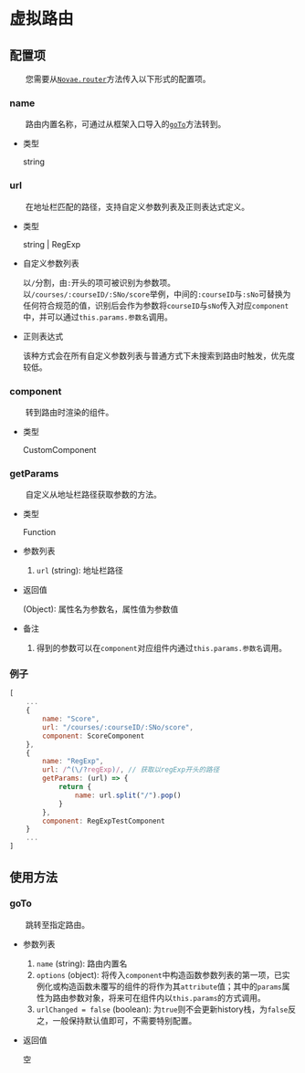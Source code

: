 # 虚拟路由

## 配置项

&emsp;&emsp;您需要从[```Novae.router```](./novae.html#router)方法传入以下形式的配置项。

### name

&emsp;&emsp;路由内置名称，可通过从框架入口导入的[```goTo```](#goto)方法转到。

- 类型

  string

### url

&emsp;&emsp;在地址栏匹配的路径，支持自定义参数列表及正则表达式定义。

- 类型

  string | RegExp
  
- 自定义参数列表
  
  以```/```分割，由```:```开头的项可被识别为参数项。
  以```/courses/:courseID/:SNo/score```举例，中间的```:courseID```与```:sNo```可替换为任何符合规范的值，识别后会作为参数将```courseID```与```sNo```传入对应```component```中，并可以通过```this.params.参数名```调用。

- 正则表达式
  
  该种方式会在所有自定义参数列表与普通方式下未搜索到路由时触发，优先度较低。
  
### component

&emsp;&emsp;转到路由时渲染的组件。

- 类型

  CustomComponent

### getParams

&emsp;&emsp;自定义从地址栏路径获取参数的方法。

- 类型

  Function
  
- 参数列表
  
  1. ```url``` (string): 地址栏路径

- 返回值

  (Object): 属性名为参数名，属性值为参数值
  
- 备注

  1. 得到的参数可以在```component```对应组件内通过```this.params.参数名```调用。

### 例子
```javascript
[
    ...
	{
		name: "Score",
		url: "/courses/:courseID/:SNo/score",
		component: ScoreComponent
	},
	{
		name: "RegExp",
		url: /^(\/?regExp)/, // 获取以regExp开头的路径
		getParams: (url) => {
			return {
				name: url.split("/").pop()
			}
		},
		component: RegExpTestComponent
	}
	...
]
```

## 使用方法

### goTo

&emsp;&emsp;跳转至指定路由。

- 参数列表

  1. ```name``` (string): 路由内置名
  2. ```options``` (object): 将传入```component```中构造函数参数列表的第一项，已实例化或构造函数未覆写的组件的将作为其```attribute```值；其中的```params```属性为路由参数对象，将来可在组件内以```this.params```的方式调用。
  3. ```urlChanged = false``` (boolean): 为```true```则不会更新history栈，为```false```反之，一般保持默认值即可，不需要特别配置。

- 返回值

  空
